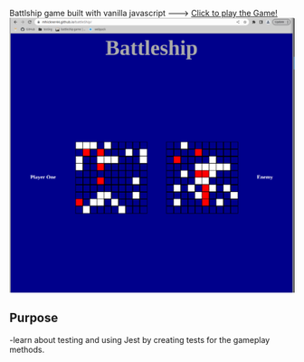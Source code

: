 Battlship game built with vanilla javascript ---> [ Click to play the Game!](https://mhickner44.github.io/battleShip/)
<br>
![game](battleshipGame.png)


 ## Purpose 
-learn about testing and using Jest by creating tests for the gameplay methods.





